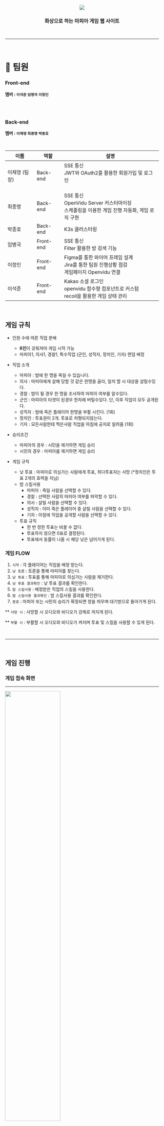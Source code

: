 <div align="center">
<img src="https://github.com/VoteSKill/VoteSKill_FE/assets/70370578/bc58a0e2-ab86-4670-abd5-2ff11bb8a90a">
</div>

<div align="center">
 <h3> 화상으로 하는 마피아 게임 웹 사이트</h3>
</div>

<br/>

---

<br/>

# :raising_hand: 팀원

### Front-end

**멤버 : `이석준` `임병국` `이정인`**

<br/><br/>

### Back-end

**멤버 : `이채영` `최종명` `박종호`**

<br/>

| 이름                      | 역할       | 설명                                                         |
| ------------------------- | ---------- | ------------------------------------------------------------ |
| 이채영 (팀장)             | Back-end | SSE 통신<br/>JWT와 OAuth2를 활용한 회원가입 및 로그인 <br/><br/> |
| 최종명                    | Back-end | SSE 통신<br/>OpenVidu Server 커스터마이징<br/>스케줄링을 이용한 게임 진행 자동화, 게임 로직 구현 |
| 박종호                    | Back-end | K3s 클러스터링 |
| 임병국                    | Front-end | SSE 통신<br/>Filter 활용한 방 검색 기능 |
| 이정인                    | Front-end | Figma를 통한 와이어 프레임 설계<br/>Jira를 통한 팀원 진행상황 점검<br/> 게임페이지 Openvidu 연결 |
| 이석준                    | Front-end | Kakao 소셜 로그인<br/>openvidu 함수형 컴포넌트로 커스텀<br/>recoil을 활용한 게임 상태 관리 |


<br/>

## 게임 규칙

- 인원 수에 따른 직업 분배

  - <strong>6인</strong>이 갖춰져야 게임 시작 가능
  - 마피아1, 의사1, 경찰1, 특수직업 (군인, 성직자, 정치인, 기자) 랜덤 배정

- 직업 소개

  - 마피아 : 밤에 한 명을 죽일 수 있습니다.
  - 의사 : 마피아에게 살해 당할 것 같은 한명을 골라, 일치 할 시 대상을 살릴수있다.
  - 경찰 : 밤이 될 경우 한 명을 조사하여 마피아 여부를 알수있다.
  - 군인 : 마피아의 타겟이 된경우 한차례 버틸수있다. 단, 이후 직업이 모두 공개된다.
  - 성직자 : 밤에 죽은 플레이어 한명을 부활 시킨다. (1회)
  - 정치인 : 투표권이 2개. 투표로 처형되지않는다.
  - 기자 : 모든사람한테 찍은사람 직업을 아침에 공지로 알려줌 (1회)

- 승리조건

  - 마피아의 경우 : 시민을 제거하면 게임 승리
  - 시민의 경우 : 마피아를 제거하면 게임 승리

- 게임 규칙
  - 낮 투표 : 마피아로 의심가는 사람에게 투표, 최다투표자는 사망 (\*정치인은 투표 2개의 효력을 지님)
  - 밤 스킬사용
    - 마피아 : 죽일 사람을 선택할 수 있다.
    - 경찰 : 선택한 사람의 마피아 여부를 파악할 수 있다.
    - 의사 : 살릴 사람을 선택할 수 있다.
    - 성직자 : 이미 죽은 플레이어 중 살릴 사람을 선택할 수 있다.
    - 기자 : 아침에 직업을 공개할 사람을 선택할 수 있다.
  - 투표 규칙
    - 한 번 정한 투표는 바꿀 수 없다.
    - 투표하지 않으면 0표로 결정된다.
    - 투표에서 동률이 나올 시 해당 낮은 넘어가게 된다.

### 게임 FLOW

1. `시작` : 각 플레이어는 직업을 배정 받는다.
2. `낮 토론` : 토론을 통해 마피아를 찾는다.
3. `낮 투표` : 투표를 통해 마피아로 의심가는 사람을 제거한다.
4. `낮 투표 결과확인` : 낮 투표 결과를 확인한다.
5. `밤 스킬사용` : 배정받은 직업의 스킬을 사용한다.
6. `밤 스킬사용 결과확인` : 밤 스킬사용 결과를 확인한다.
7. `종료` : 마피아 또는 시민의 승리가 확정되면 창을 띄우며 대기방으로 돌아가게 된다.

\*\* `사망 시` : 사망할 시 오디오와 비디오가 강제로 꺼지게 된다.

\*\* `부활 시` : 부활할 시 오디오와 비디오가 켜지며 투표 및 스킬을 사용할 수 있게 된다.

<br/>

---

<br/>

## 게임 진행

### 게입 접속 화면

---

<div>
<img src="https://github.com/VoteSKill/VoteSKill_FE/assets/70370578/d69027a6-1298-4dd4-a097-0cae859dfcd6" width="60%" height="60%">
</div><br>

- SNS 로그인을 통해 게임에 접속 할 수 있습니다.

### 로비로 진입

---

<div>
<img src="https://github.com/VoteSKill/VoteSKill_FE/assets/70370578/b26c2c0c-556f-4883-8f44-e673bbe1561d" width="60%" height="60%">
</div><br>

- 로비에서는 방목록들이 표시되며,
- 하단의 방 만들기를 통해 직접 방을 만들 수 있습니다.

### 방을 클릭하여 대기방에 입장

---

<div>
<img src="https://github.com/VoteSKill/VoteSKill_FE/assets/70370578/e5435c9f-45e0-4a04-a1b3-4c50d301718d" width="60%" height="60%">
</div><br>

- start버튼을 눌러 방장은 게임을 시작합니다.

### 게임방 입장하면 직업 배정

---

<div>
<img src="https://github.com/VoteSKill/VoteSKill_FE/assets/70370578/c51a1f6d-a3f5-4eb1-9e98-435a2aac8e45" width="60%" height="60%">
<img src="https://github.com/VoteSKill/VoteSKill_FE/assets/70370578/720461c1-b948-4eee-9d19-f3929cb9518e" width="60%" height="60%">
</div><br>

- 마피아를 배정받았을때 화면과 다른 직업을 배정받았을때 화면을 모아보았습니다.

### 2분간의 회의 후 투표

---

<div>
<img src="https://github.com/VoteSKill/VoteSKill_FE/assets/70370578/ab7c8412-cc45-4278-9cd9-9cdf283d17ef" width="60%" height="60%">
</div><br>

- 2분이 지난후, 마피아로 의심되는 사람을 투표합니다.
- 투표시 확정 알림창이 뜨며, 확정된 사람은 투표 이미지가 표시됩니다.

### 가장 많이 투표 받은 사람을 처형

---

<div>
<img src="https://github.com/VoteSKill/VoteSKill_FE/assets/70370578/1ffeaac8-6a57-49e3-aaf3-d311dbf3c3da" width="60%" height="60%">
</div><br>

- 투표가 종료된 후, 과반수 이상 투표를 얻은 사람은 처형됩니다.
- 처형된 사람은 화면이 꺼지는 것으로, 사망 판단을 했습니다.

### 투표 종료 후 직업 능력 사용

---

<div>
<img src="https://github.com/VoteSKill/VoteSKill_FE/assets/70370578/b3bd936e-0307-4f78-bb84-952572543e61" width="60%" height="60%">
</div><br>

- 이후, 직업 능력 사용 화면으로 진입하며, 각자 고유능력이 있는 캐릭터는 능력을 사용할 수 있습니다.

### 직업 능력 사용 후 결과 표시

---

<div>
<img src="https://github.com/VoteSKill/VoteSKill_FE/assets/70370578/1c5b0eea-adfe-4c69-8df5-ba4df92eb9d3" width="60%" height="60%">
</div><br>

- 직업 능력 사용 후에는, 능력 사용결과가 모두 표시됩니다.
- 마피아의 능력으로 사망한 사람도 화면이 꺼지면서 사망처리됩니다.

### 최종 결과 화면

---

<div>
<img src="https://github.com/VoteSKill/VoteSKill_FE/assets/70370578/64d62457-4002-40fa-90ff-92091ae713dd" width="60%" height="60%">
<img src="https://github.com/VoteSKill/VoteSKill_FE/assets/70370578/eb891aa3-3d69-4fa9-b08c-cc518cc7d0e3" width="60%" height="60%">
</div>
<br>

- 이 화면은 최종적으로 마피아가 남은 사람을 죽이면서, 마피아가 승리하게 되는 장면입니다.
- 최종 결과 화면은 마피아가 모두 사람을 죽이게 되면 마피아 승리,
- 마피아를 시민이 먼저 잡으면 시민이 승리하게됩니다.
- 승리하면 방을 나가게 됩니다.

<br/>

---

<br/>

<img src="https://notion-emojis.s3-us-west-2.amazonaws.com/prod/svg-twitter/1f4cf.svg" width="50" height="50">

### 기획 / 설계

---

- Notion : [전체 흐름 구조](https://www.notion.so/82fce2db1fd84703b4e87198a9f397d4?pvs=21)

### API 명세서

---

<div align="center">
<img src="https://github.com/VoteSKill/VoteSKill_FE/assets/70370578/5fd01814-a8c7-4f2b-9f59-51fdb905ddb4" width="100%" height="100%">
</div>

### 화면 명세서

---

- Figma : [VoteSkill-Figma](https://www.figma.com/file/uDzycFSbAMIc8EmeKnxj7F/%EC%97%AC%EB%AA%85808?type=design&node-id=0-1&mode=design&t=XJfG8M2r9N0MR3lP-0)

### Commit Convention

---

- type

  - :sparkles: feat: 새로운 기능 추가
  - :bug: fix: 버그 수정
  - :memo: docs: 문서 관련
  - :white_check_mark: test: 테스트 추가, 수정
  - :lipstick: style: 디자인 추가, 수정
  - :recycle: refactor: 코드 리팩토링
  - :wrench: chore: 설정 파일 수정

- summary

  - 제목 50글자 이하, 명사형으로 끝마침.
  - 마침표, 특수기호 X
  - 영문 : 첫글자 대문자 사용.
    ```
        * Fixed --> Fix
        * Added --> Add
        * Modified --> Modify
    ```

### SSE 명세서

---

<div align="center">
<img src="https://github.com/VoteSKill/VoteSKill_FE/assets/70370578/921de669-6e01-4b74-a615-f161f93e8f9a" width="70%" height="70%">
</div>

### Tools

---

- FrontEnd<br>
  - eslint : 8.45.0
  - axios: 1.4.0
  - openvidu-browser: 2.28.0
  - react: 18.2.0
  - recoil: 0.7.7
  - styled-components: 6.0.4
  - node 18.16.1

<br>

- BackEnd
  - IntelliJ :
  - Java : 17
  - SpringBoot : 3.1.1
  - DB : redis 7.2

<br/>

---

<br/>

### 아키텍처

---

![아키텍처 이미지](https://github.com/VoteSKill/VoteSKill_FE/assets/70370578/56af8060-ed7e-44e7-bae8-204cd62d2cfe)

<br/>

---

<br/>
